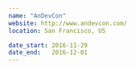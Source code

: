 ```yaml
---
name: "AnDevCon"
website: http://www.andevcon.com/
location: San Francisco, US

date_start: 2016-11-29
date_end:   2016-12-01
---
```

